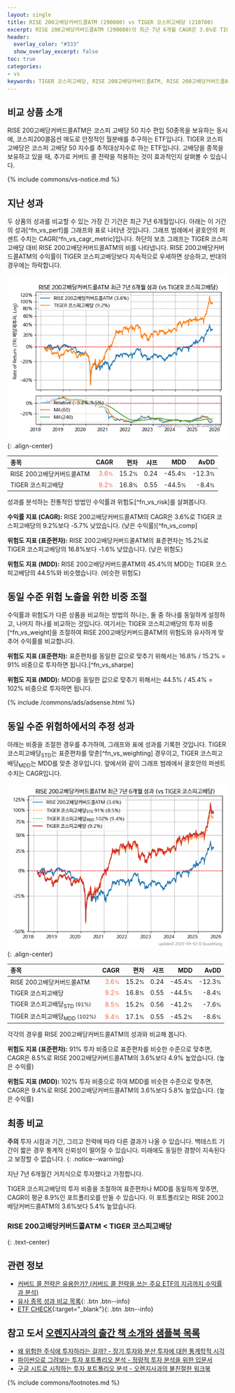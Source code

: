 ```yaml
---
layout: single
title: RISE 200고배당커버드콜ATM (290080) vs TIGER 코스피고배당 (210780)
excerpt: RISE 200고배당커버드콜ATM (290080)의 최근 7년 6개월 CAGR은 3.6%로 TIGER 코스피고배당 (210780)의 9.2%보다 -5.7% 낮았습니다.
header:
  overlay_color: "#333"
  show_overlay_excerpt: false
toc: true
categories:
- vs
keywords: TIGER 코스피고배당, RISE 200고배당커버드콜ATM, RISE 200고배당커버드콜ATM TIGER 코스피고배당 비교, 290080, 210780, 290080 290080 비교
---
```


## 비교 상품 소개


RISE 200고배당커버드콜ATM은 코스피 고배당 50 지수 편입 50종목을 보유하는 동시에, 코스피200콜옵션 매도로 안정적인 월분배를 추구하는 ETF입니다. TIGER 코스피고배당은 코스피 고배당 50 지수를 추적대상지수로 하는 ETF입니다. 고배당을 종목을 보유하고 있을 때, 추가로 커버드 콜 전략을 적용하는 것이 효과적인지 살펴볼 수 있습니다.



{% include commons/vs-notice.md %}

## 지난 성과

두 상품의 성과를 비교할 수 있는 가장 긴 기간은 최근 7년 6개월입니다. 아래는 이 기간의 성과[^fn_vs_perf]를 그래프와 표로 나타낸 것입니다.
그래프 범례에서 괄호안의 퍼센트 수치는 CAGR[^fn_vs_cagr_metric]입니다.
하단의 보조 그래프는 TIGER 코스피고배당 대비 RISE 200고배당커버드콜ATM의 비를 나타냅니다.
RISE 200고배당커버드콜ATM의 수익률이 TIGER 코스피고배당보다 지속적으로 우세하면 상승하고, 반대의 경우에는 하락합니다.

![RISE 200고배당커버드콜ATM](/vs/images/290080-vs-210780_dual.png){: .align-center}

| **종목** | **CAGR** | **편차** | **샤프** | **MDD** | **AvDD** |
| :------------ | ------: | -----------: | -------: | ------: | -------: |
| RISE 200고배당커버드콜ATM | <span style="color: tomato">3.6<small>%</small></span> | 15.2<small>%</small> | 0.24 | -45.4<small>%</small> | -12.3<small>%</small> |
| TIGER 코스피고배당 | <span style="color: tomato">9.2<small>%</small></span> | 16.8<small>%</small> | 0.55 | -44.5<small>%</small> | -8.4<small>%</small> |

<!-- more -->


성과를 분석하는 전통적인 방법인 수익률과 위험도[^fn_vs_risk]를 살펴봅니다.

**수익률 지표 (CAGR):** RISE 200고배당커버드콜ATM의 CAGR은 3.6%로 TIGER 코스피고배당의 9.2%보다 -5.7% 낮았습니다. (낮은 수익률)[^fn_vs_comp]

**위험도 지표 (표준편차):** RISE 200고배당커버드콜ATM의 표준편차는 15.2%로 TIGER 코스피고배당의 16.8%보다 -1.6% 낮았습니다. (낮은 위험도)

**위험도 지표 (MDD):** RISE 200고배당커버드콜ATM의 45.4%의 MDD는 TIGER 코스피고배당의 44.5%와 비슷했습니다. (비슷한 위험도)



## 동일 수준 위험 노출을 위한 비중 조절

수익률과 위험도가 다른 상품을 비교하는 방법의 하나는, 둘 중 하나를 동일하게 설정하고, 나머지 하나를 비교하는 것입니다.
여기서는 TIGER 코스피고배당의 투자 비중[^fn_vs_weight]을 조절하여 RISE 200고배당커버드콜ATM의 위험도와 유사하게 맞추어 수익률를 비교합니다.

**위험도 지표 (표준편차):** 표준편차를 동일한 값으로 맞추기 위해서는 16.8% / 15.2% = 91% 비중으로 투자하면 됩니다.[^fn_vs_sharpe]

**위험도 지표 (MDD):** MDD를 동일한 값으로 맞추기 위해서는 44.5% / 45.4% = 102% 비중으로 투자하면 됩니다.


{% include /commons/ads/adsense.html %}



## 동일 수준 위험하에서의 추정 성과

아래는 비중을 조절한 경우를 추가하여, 그래프와 표에 성과를 기록한 것입니다.
TIGER 코스피고배당<sub>STD</sub>는 표준편차를 맞춘[^fn_vs_weighting] 경우이고, TIGER 코스피고배당<sub>MDD</sub>는 MDD를 맞춘 경우입니다.
앞에서와 같이 그래프 범례에서 괄호안의 퍼센트 수치는 CAGR입니다.


![RISE 200고배당커버드콜ATM](/vs/images/290080-vs-210780.png){: .align-center}



| **종목** | **CAGR** | **편차** | **샤프** | **MDD** | **AvDD** |
| :------------ | ------: | -----------: | -------: | ------: | -------: |
| RISE 200고배당커버드콜ATM | <span style="color: tomato">3.6<small>%</small></span> | 15.2<small>%</small> | 0.24 | -45.4<small>%</small> | -12.3<small>%</small> |
| TIGER 코스피고배당 | <span style="color: tomato">9.2<small>%</small></span> | 16.8<small>%</small> | 0.55 | -44.5<small>%</small> | -8.4<small>%</small> |
| TIGER 코스피고배당<sub>STD</sub> <small>(91%)</small> | <span style="color: tomato">8.5<small>%</small></span> | 15.2<small>%</small> | 0.56 | -41.2<small>%</small> | -7.6<small>%</small> |
| TIGER 코스피고배당<sub>MDD</sub> <small>(102%)</small> | <span style="color: tomato">9.4<small>%</small></span> | 17.1<small>%</small> | 0.55 | -45.2<small>%</small> | -8.6<small>%</small> |



각각의 경우를 RISE 200고배당커버드콜ATM의 성과와 비교해 봅니다.

**위험도 지표 (표준편차):** 91% 투자 비중으로 표준편차를 비슷한 수준으로 맞추면, CAGR은 8.5%로 RISE 200고배당커버드콜ATM의 3.6%보다 4.9% 높았습니다. (높은 수익률)

**위험도 지표 (MDD):** 102% 투자 비중으로 하여 MDD를 비슷한 수준으로 맞추면, CAGR은 9.4%로 RISE 200고배당커버드콜ATM의 3.6%보다 5.8% 높았습니다. (높은 수익률)




## 최종 비교

**주의** 투자 시점과 기간, 그리고 전략에 따라 다른 결과가 나올 수 있습니다. 백테스트 기간이 짧은 경우 통계적 신뢰성이 떨어질 수 있습니다. 미래에도 동일한 경향이 지속된다고 보장할 수 없습니다.
{: .notice--warning}

지난 7년 6개월간 거치식으로 투자했다고 가정합니다.

TIGER 코스피고배당의 투자 비중을 조절하여 표준편차나 MDD를 동일하게 맞추면, CAGR이 평균 8.9%인 포트폴리오를 만들 수 있습니다.
이 포트폴리오는 RISE 200고배당커버드콜ATM의 3.6%보다 5.4% 높았습니다.

### RISE 200고배당커버드콜ATM &lt; TIGER 코스피고배당
{: .text-center}


## 관련 정보

- [커버드 콜 전략은 유용한가? (커버드 콜 전략을 쓰는 주요 ETF의 지금까지 수익률과 분석)](https://kongdori.tistory.com/155)
- [유사 종목 성과 비교 목록](/vs/){: .btn .btn--info}
- [ETF CHECK](https://www.etfcheck.co.kr/mobile/etpitem/210780/compare?compCode%5B%5D=290080){:target="_blank"}{: .btn .btn--info}


## 참고 도서 [오렌지사과의 출간 책 소개와 샘플북 목록](https://kongdori.tistory.com/691)

- [왜 위험한 주식에 투자하라는 걸까? - 장기 투자와 분산 투자에 대한 통계학적 시각](https://kongdori.tistory.com/421)
- [파이썬으로 그려보는 투자 포트폴리오 분석  - 정량적 투자 분석을 위한 입문서](https://kongdori.tistory.com/643)
- [구글 시트로 시작하는 투자 포트폴리오 분석 - 오렌지사과의 불친절한 워크북](https://kongdori.tistory.com/449)

{% include commons/footnotes.md %}